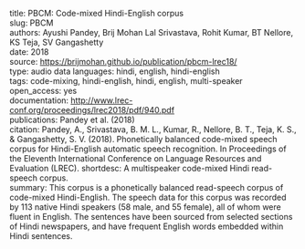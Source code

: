 title: PBCM: Code-mixed Hindi-English corpus  
slug: PBCM  
authors: Ayushi Pandey, Brij Mohan Lal Srivastava, Rohit Kumar, BT Nellore, KS Teja, SV Gangashetty  
date: 2018  
source: https://brijmohan.github.io/publication/pbcm-lrec18/  
type: audio data 
languages: hindi, english, hindi-english   
tags: code-mixing, hindi-english, hindi, english, multi-speaker    
open_access: yes  
documentation: http://www.lrec-conf.org/proceedings/lrec2018/pdf/940.pdf  
publications: Pandey et al. (2018)  
citation: Pandey, A., Srivastava, B. M. L., Kumar, R., Nellore, B. T., Teja, K. S., & Gangashetty, S. V. (2018). Phonetically balanced code-mixed speech corpus for Hindi-English automatic speech recognition. In Proceedings of the Eleventh International Conference on Language Resources and Evaluation (LREC). 
shortdesc: A multispeaker code-mixed Hindi read-speech corpus.  
summary: This corpus is a phonetically balanced read-speech corpus of code-mixed Hindi-English. The speech data for this corpus was recorded by 113 native Hindi speakers (58 male, and 55 female), all of whom were fluent in English. The sentences have been sourced from selected sections of Hindi newspapers, and have frequent English words embedded within Hindi sentences.  
